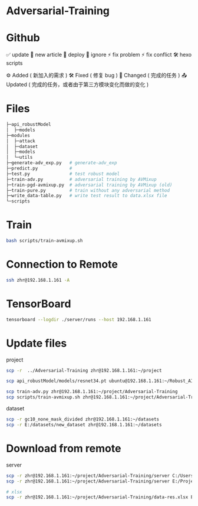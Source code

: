 # Adversarial-Training


# Github
✅ update
📝 new article
🚀 deploy
🙈 ignore 
⚡ fix problem
⚡ fix conflict
🛠️ hexo scripts

⚙️ Added ( 新加入的需求 )
🛠️ Fixed ( 修复 bug )
📝 Changed ( 完成的任务 )
📤 Updated ( 完成的任务，或者由于第三方模块变化而做的变化 )

# Files
```bash
├─api_robustModel
│  ├─models
├─modules
│  ├─attack
│  ├─dataset
│  ├─models
│  └─utils
├─generate-adv_exp.py   # generate-adv_exp
├─predict.py            # 
├─test.py               # test robust model
├─train-adv.py          # adversarial training by AVMixup
├─train-pgd-avmixup.py  # adversarial training by AVMixup (old)
├─train-pure.py         # train without any adversarial method
├─write_data-table.py   # write test result to data.xlsx file
└─scripts
```

# Train
```bash
bash scripts/train-avmixup.sh
```

# Connection to Remote
```bash
ssh zhr@192.168.1.161 -A
```

# TensorBoard
```bash
tensorboard --logdir ./server/runs --host 192.168.1.161
```

# Update files
project
```bash
scp -r  ../Adversarial-Training zhr@192.168.1.161:~/project 

scp api_robustModel/models/resnet34.pt ubuntu@192.168.1.161:~/Robust_AI_2021/api_robustModel

scp train-adv.py zhr@192.168.1.161:~/project/Adversarial-Training
scp scripts/train-avmixup.sh zhr@192.168.1.161:~/project/Adversarial-Training/scripts
```

dataset
```bash
scp -r gc10_none_mask_divided zhr@192.168.1.161:~/datasets 
scp -r E:/datasets/new_dataset zhr@192.168.1.161:~/datasets 
```

# Download from remote
server
```bash
scp -r zhr@192.168.1.161:~/project/Adversarial-Training/server C:/Users/henryzhu/Projects/Adversarial-Training
scp -r zhr@192.168.1.161:~/project/Adversarial-Training/server E:/Projects/

# xlsx
scp -r zhr@192.168.1.161:~/project/Adversarial-Training/data-res.xlsx E:/Projects/Adversarial-Training/data--res.xlsx
```